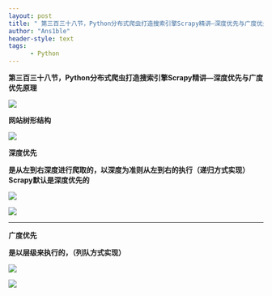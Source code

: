 ```yaml
---
layout: post
title: " 第三百三十八节，Python分布式爬虫打造搜索引擎Scrapy精讲—深度优先与广度优先原理 "
author: "Ans1ble"
header-style: text
tags:
      - Python
---
```


**第三百三十八节，Python分布式爬虫打造搜索引擎Scrapy精讲—深度优先与广度优先原理**

**![](https://images2017.cnblogs.com/blog/955761/201708/955761-20170802203005756-570392366.png)**





**网站树形结构**

**![](https://images2017.cnblogs.com/blog/955761/201708/955761-20170802203111256-1477260020.png)**



**深度优先**

**是从左到右深度进行爬取的，以深度为准则从左到右的执行（递归方式实现） **Scrapy默认是深度优先的****

![](https://images2017.cnblogs.com/blog/955761/201708/955761-20170802204448569-774460899.png)



![](https://images2017.cnblogs.com/blog/955761/201708/955761-20170802210228975-1717885838.png)





** **

**广度优先**

**是以层级来执行的，（列队方式实现）**

**![](https://images2017.cnblogs.com/blog/955761/201708/955761-20170802205407772-1046613631.png)**





![](https://images2017.cnblogs.com/blog/955761/201708/955761-20170802210451319-1623714164.png)



